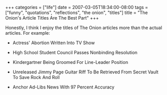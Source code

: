 +++
categories = ["life"]
date = 2007-03-05T18:34:00-08:00
tags = ["funny", "quotations", "reflections", "the onion", "titles"]
title = "The Onion's Article Titles Are The Best Part"
+++

Honestly, I think I enjoy the titles of The Onion articles more than the actual articles. For example:

- Actress' Abortion Written Into TV Show

- High School Student Council Passes Nonbinding Resolution

- Kindergartner Being Groomed For Line-Leader Position

- Unreleased Jimmy Page Guitar Riff To Be Retrieved From Secret Vault To Save Rock And Roll

- Anchor Ad-Libs News With 97 Percent Accuracy
